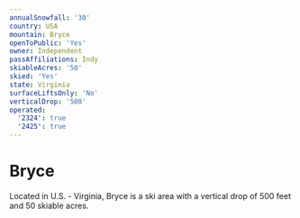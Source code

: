 ```yaml
---
annualSnowfall: '30'
country: USA
mountain: Bryce
openToPublic: 'Yes'
owner: Independent
passAffiliations: Indy
skiableAcres: '50'
skied: 'Yes'
state: Virginia
surfaceLiftsOnly: 'No'
verticalDrop: '500'
operated:
  '2324': true
  '2425': true
---
```



# Bryce

Located in U.S. - Virginia, Bryce is a ski area with a vertical drop of 500 feet and 50 skiable acres.
